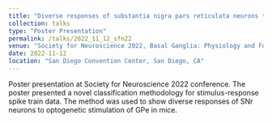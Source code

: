 ```yaml
---
title: "Diverse responses of substantia nigra pars reticulata neurons to in vivo optogenetic stimulation of globus pallidus external segment in mice"
collection: talks
type: "Poster Presentation"
permalink: /talks/2022_11_12_sfn22
venue: "Society for Neuroscience 2022, Basal Ganglia: Physiology and Function I"
date: 2022-11-12
location: "San Diego Convention Center, San Diego, CA"
---
```


Poster presentation at Society for Neuroscience 2022 conference. The poster presented a novel classification methodology for stimulus-response spike train data. The method was used to show diverse responses of SNr neurons to optogenetic stimulation of GPe in mice.
